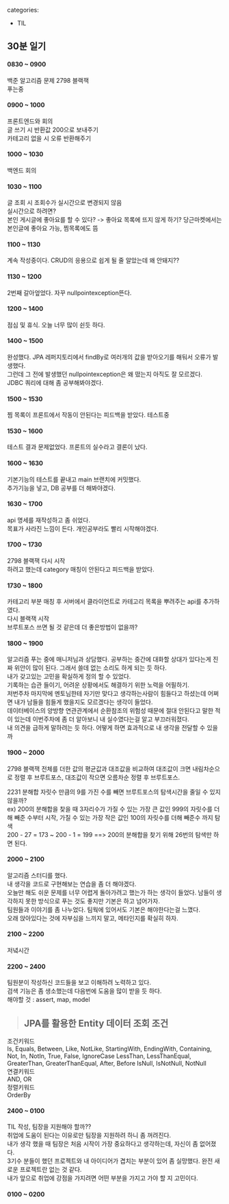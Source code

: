 categories:
- TIL
## 30분 일기  

#### 0830 ~ 0900
백준 알고리즘 문제 2798 블랙잭  
푸는중

#### 0900 ~ 1000
프론트엔드와 회의    
글 쓰기 시 반환값 200으로 보내주기    
카테고리 없을 시 오류 반환해주기    

#### 1000 ~ 1030
백엔드 회의 

#### 1030 ~ 1100
글 조회 시 조회수가 실시간으로 변경되지 않음    
실시간으로 하려면?    
본인 게시글에 좋아요를 할 수 있다? -> 좋아요 목록에 뜨지 않게 하기? 당근마켓에서는 본인글에 좋아요 가능, 찜목록에도 뜸    

#### 1100 ~ 1130
계속 작성중이다. CRUD의 응용으로 쉽게 될 줄 알았는데 왜 안돼지??   

#### 1130 ~ 1200
2번째 갈아엎었다. 자꾸 nullpointexception뜬다.   

#### 1200 ~ 1400
점심 및 휴식.  오늘 너무 많이 쉰듯 하다.    

#### 1400 ~ 1500
완성했다. JPA 레퍼지토리에서 findBy로 여러개의 값을 받아오기를 해둬서 오류가 발생했다.    
그런데 그 전에 발생했던 nullpointexception은 왜 떴는지 아직도 잘 모르겠다.     
JDBC 쿼리에 대해 좀 공부해봐야겠다.     

#### 1500 ~ 1530
찜 목록이 프론트에서 작동이 안된다는 피드백을 받았다.  테스트중    

#### 1530 ~ 1600
테스트 결과 문제없었다. 프론트의 실수라고 결론이 났다.   

#### 1600 ~ 1630
기본기능의 테스트를 끝내고 main 브랜치에 커밋했다.   
추가기능을 넣고, DB 공부를 더 해봐야겠다.   

#### 1630 ~ 1700
api 명세를 재작성하고 좀 쉬었다.   
목표가 사라진 느낌이 든다.  개인공부라도 빨리 시작해야겠다.   

#### 1700 ~ 1730
2798 블랙잭 다시 시작   
하려고 했는데 category 매칭이 안된다고 피드백을 받았다.   

#### 1730 ~ 1800
카테고리 부분 매칭 후 서버에서 클라이언트로 카테고리 목록을 뿌려주는 api를 추가하였다.  
다시 블랙잭 시작   
브루트포스 쓰면 될 것 같은데 더 좋은방법이 없을까?    

#### 1800 ~ 1900
알고리즘 푸는 중에 매니저님과 상담했다. 공부하는 중간에 대화할 상대가 있다는게 진짜 위안이 많이 된다. 그래서 쓸데 없는 소리도 하게 되는 듯 하다.     
내가 갖고있는 고민을 확실하게 정의 할 수 있었다.  
기록하는 습관 들이기, 어려운 상황에서도 해결하기 위한 노력을 어필하기.     
저번주차 마지막에 멘토님한테 자기만 맞다고 생각하는사람이 힘들다고 하셨는데 어쩌면 내가 남들을 힘들게 했을지도 모르겠다는 생각이 들었다.   
데이터베이스의 양방향 연관관계에서 순환참조의 위험성 때문에 절대 안된다고 말한 적이 있는데 이번주차에 좀 더 알아보니 내 실수였다는걸 알고 부끄러워졌다.   
내 의견을 급하게 말하려는 듯 하다. 어떻게 하면 효과적으로 내 생각을 전달할 수 있을까

#### 1900 ~ 2000
2798 블랙잭
전체를 더한 값의 평균값과 대조값을 비교하여 대조값이 크면 내림차순으로 정렬 후 브루트포스, 대조값이 작으면 오름차순 정렬 후 브루트포스.    

2231 분해합
자릿수 만큼의 9를 가진 수를 빼면 브루트포스의 탐색시간을 줄일 수 있지 않을까?   
ex) 200의 분해합을 찾을 때 3자리수가 가질 수 있는 가장 큰 값인 999의 자릿수를 더해 빼준 수부터 시작, 가질 수 있는 가장 작은 값인 100의 자릿수를 더해 빼준수 까지 탐색    
200 - 27 = 173  ~  200 - 1 = 199  ==> 200의 분해합을 찾기 위해 26번의 탐색만 하면 된다.      

#### 2000 ~ 2100
알고리즘 스터디를 했다.   
내 생각을 코드로 구현해보는 연습을 좀 더 해야겠다.   
오늘만 해도 쉬운 문제를 너무 어렵게 돌아가려고 했는가 하는 생각이 들었다. 남들이 생각하지 못한 방식으로 푸는 것도 좋지만 기본은 하고 넘어가자.   
팀원들과 이야기를 좀 나누었다. 팀웍에 있어서도 기본은 해야한다는걸 느꼈다.   
오래 앉아있다는 것에 자부심을 느끼지 말고, 메타인지를 확실히 하자.   

#### 2100 ~ 2200
저녘시간

#### 2200 ~ 2400
팀원분이 작성하신 코드들을 보고 이해하려 노력하고 있다.   
검색 기능은 좀 생소했는데 다음번에 도움을 많이 받을 듯 하다.    
해야할 것 : assert, map, model
> ## JPA를 활용한 Entity 데이터 조회 조건   
조건키워드   
Is, Equals, Between, Like, NotLike, StartingWith, EndingWith, Containing, Not, In, NotIn, True, False, IgnoreCase
LessThan, LessThanEqual, GreaterThan, GreaterThanEqual, After, Before
IsNull, IsNotNull, NotNull   
연결키워드   
AND, OR      
정렬키워드   
OrderBy   

#### 2400 ~ 0100
TIL 작성, 팀장을 지원해야 할까??   
취업에 도움이 된다는 이유로만 팀장을 지원하려 하니 좀 꺼려진다.   
내가 생각 했을 때 팀장은 처음 시작이 가장 중요하다고 생각하는데, 자신이 좀 없어졌다.   
3기수 분들이 했던 프로젝트와 내 아이디어가 겹치는 부분이 있어 좀 실망했다. 완전 새로운 프로젝트란 없는 것 같다.   
내가 앞으로 취업에 강점을 가지려면 어떤 부분을 가지고 가야 할 지 고민이다.   

#### 0100 ~ 0200


